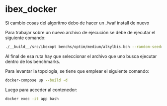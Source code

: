 # ibex_docker

Si cambio cosas del algoritmo debo de hacer un ./waf install de nuevo

Para trabajar sobre un nuevo archivo de ejecución se debe de ejecutar el siguiente comando:
```sh
./__build__/src/ibexopt benchs/optim/medium/alkylbis.bch --random-seed=1
```
Al final de esa ruta hay que seleccionar el archivo que uno busca ejecutar dentro de los benchmarks.

Para levantar la topología, se tiene que emplear el siguiente comando:
```sh
docker-compose up --build -d
```

Luego para acceder al contenedor:
```sh
docker exec -it app bash
```